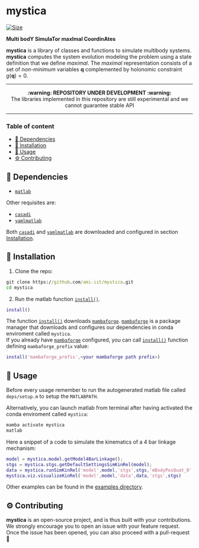<h1 align="left">mystica</h1>

<p align="left">
   <a href="https://github.com/ami-iit/mystica/blob/master/LICENSE"><img src="https://img.shields.io/github/license/ami-iit/mystica" alt="Size" class="center"/></a>
</p>

**Multi bodY SimulaTor maxImal CoordinAtes**

**mystica** is a library of classes and functions to simulate multibody systems.
**mystica** computes the system evolution modeling the problem using a state definition that we define _maximal_.
The _maximal_ representation consists of a set of _non-minimum_ variables $\textbf{q}$ complemented by holonomic constraint $g(\textbf{q})=0$.

---

<p align="center">
  <b>:warning: REPOSITORY UNDER DEVELOPMENT :warning:</b>
  <br>The libraries implemented in this repository are still experimental and we cannot guarantee stable API
</p>

---

### Table of content

- [:hammer: Dependencies](#hammer-dependencies)
- [:floppy_disk: Installation](#floppy_disk-installation)
- [:rocket: Usage](#rocket-usage)
- [:gear: Contributing](#gear-contributing)


## :hammer: Dependencies

- [`matlab`](https://mathworks.com/)

Other requisites are:

- [`casadi`](https://web.casadi.org/)
- [`yamlmatlab`](https://github.com/ewiger/yamlmatlab)

Both [`casadi`](https://web.casadi.org/) and [`yamlmatlab`](https://github.com/ewiger/yamlmatlab) are downloaded and configured in section [Installation](#floppy_disk-installation).

## :floppy_disk: Installation

1. Clone the repo:

``` cmd
git clone https://github.com/ami-iit/mystica.git
cd mystica
```

2. Run the matlab function [`install()`](install.m).
``` matlab
install()
```
The function [`install()`](install.m) downloads [`mambaforge`](https://github.com/conda-forge/miniforge#mambaforge). [`mambaforge`](https://github.com/conda-forge/miniforge#mambaforge) is a package manager that downloads and configures our dependencies in conda enviroment called `mystica`.\
If you already have [`mambaforge`](https://github.com/conda-forge/miniforge#mambaforge) configured, you can call [`install()`](install.m) function defining `mambaforge_prefix` value:

``` matlab
install('mambaforge_prefix',<your mambaforge path prefix>)
```

## :rocket: Usage

Before every usage remember to run the autogenerated matlab file called `deps/setup.m` to setup the `MATLABPATH`.

Alternatively, you can launch matlab from terminal after having activated the conda enviroment called `mystica`:
``` cmd
mamba activate mystica
matlab
```

Here a snippet of a code to simulate the kinematics of a 4 bar linkage mechanism:

``` matlab
model = mystica.model.getModel4BarLinkage();
stgs = mystica.stgs.getDefaultSettingsSimKinRel(model);
data = mystica.runSimKinRel('model',model,'stgs',stgs,'mBodyPosQuat_0',model.getMBodyPosQuatRestConfiguration,'nameControllerClass','mystica.controller.ExampleKinRel');
mystica.viz.visualizeKinRel('model',model,'data',data,'stgs',stgs)
```

Other examples can be found in the [examples directory](examples).

## :gear: Contributing

**mystica** is an open-source project, and is thus built with your contributions. We strongly encourage you to open an issue with your feature request. Once the issue has been opened, you can also proceed with a pull-request :rocket:
